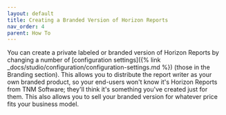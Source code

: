 ```yaml
---
layout: default
title: Creating a Branded Version of Horizon Reports
nav_order: 4
parent: How To
---
```


You can create a private labeled or branded version of Horizon Reports by changing a number of [configuration settings]({% link _docs/studio/configuration/configuration-settings.md %}) (those in the Branding section). This allows you to distribute the report writer as your own branded product, so your end-users won't know it's Horizon Reports from TNM Software; they'll think it's something you've created just for them. This also allows you to sell your branded version for whatever price fits your business model.